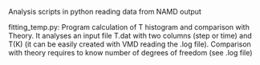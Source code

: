 Analysis scripts in python reading data from NAMD output


fitting_temp.py: 
Program calculation of T histogram and comparison with Theory. It analyses an input file T.dat with two columns (step or time) and T(K) (it can be easily created with VMD reading the .log file). Comparison with theory requires to know number of degrees of freedom (see .log file)
